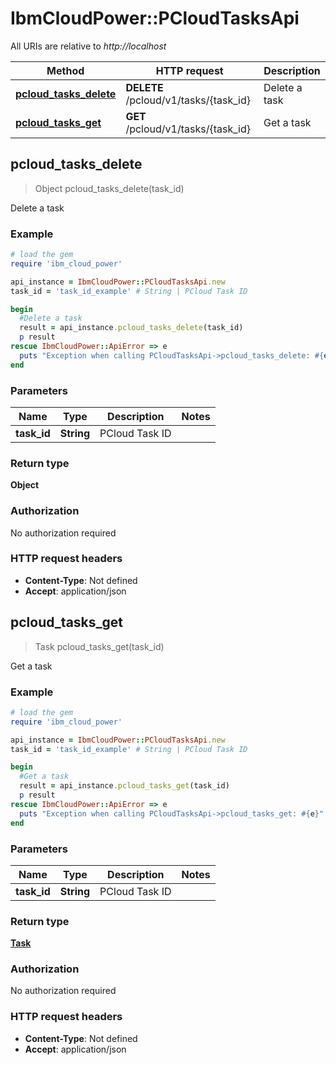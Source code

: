 # IbmCloudPower::PCloudTasksApi

All URIs are relative to *http://localhost*

Method | HTTP request | Description
------------- | ------------- | -------------
[**pcloud_tasks_delete**](PCloudTasksApi.md#pcloud_tasks_delete) | **DELETE** /pcloud/v1/tasks/{task_id} | Delete a task
[**pcloud_tasks_get**](PCloudTasksApi.md#pcloud_tasks_get) | **GET** /pcloud/v1/tasks/{task_id} | Get a task



## pcloud_tasks_delete

> Object pcloud_tasks_delete(task_id)

Delete a task

### Example

```ruby
# load the gem
require 'ibm_cloud_power'

api_instance = IbmCloudPower::PCloudTasksApi.new
task_id = 'task_id_example' # String | PCloud Task ID

begin
  #Delete a task
  result = api_instance.pcloud_tasks_delete(task_id)
  p result
rescue IbmCloudPower::ApiError => e
  puts "Exception when calling PCloudTasksApi->pcloud_tasks_delete: #{e}"
end
```

### Parameters


Name | Type | Description  | Notes
------------- | ------------- | ------------- | -------------
 **task_id** | **String**| PCloud Task ID | 

### Return type

**Object**

### Authorization

No authorization required

### HTTP request headers

- **Content-Type**: Not defined
- **Accept**: application/json


## pcloud_tasks_get

> Task pcloud_tasks_get(task_id)

Get a task

### Example

```ruby
# load the gem
require 'ibm_cloud_power'

api_instance = IbmCloudPower::PCloudTasksApi.new
task_id = 'task_id_example' # String | PCloud Task ID

begin
  #Get a task
  result = api_instance.pcloud_tasks_get(task_id)
  p result
rescue IbmCloudPower::ApiError => e
  puts "Exception when calling PCloudTasksApi->pcloud_tasks_get: #{e}"
end
```

### Parameters


Name | Type | Description  | Notes
------------- | ------------- | ------------- | -------------
 **task_id** | **String**| PCloud Task ID | 

### Return type

[**Task**](Task.md)

### Authorization

No authorization required

### HTTP request headers

- **Content-Type**: Not defined
- **Accept**: application/json

